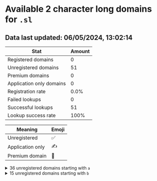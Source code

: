 # Available 2 character long domains for `.sl`

## Data last updated: 06/05/2024, 13:02:14

|Stat|Amount|
|--|--|
|Registered domains|0|
|Unregistered domains|51|
|Premium domains|0|
|Application only domains|0|
|Registration rate|0.0%|
|Failed lookups|0|
|Successful lookups|51|
|Lookup success rate|100%|


|Meaning|Emoji|
|--|--|
|Unregistered|:white_check_mark:|
|Application only|:writing_hand:|
|Premium domain|:gem:|

<details>
<summary>36 unregistered domains starting with <bold><code>a</code></bold></summary>

|Type|Domain|
|--|--|
|:white_check_mark:|`a0.sl`|
|:white_check_mark:|`a1.sl`|
|:white_check_mark:|`a2.sl`|
|:white_check_mark:|`a3.sl`|
|:white_check_mark:|`a4.sl`|
|:white_check_mark:|`a5.sl`|
|:white_check_mark:|`a6.sl`|
|:white_check_mark:|`a7.sl`|
|:white_check_mark:|`a8.sl`|
|:white_check_mark:|`a9.sl`|
|:white_check_mark:|`aa.sl`|
|:white_check_mark:|`ab.sl`|
|:white_check_mark:|`ac.sl`|
|:white_check_mark:|`ad.sl`|
|:white_check_mark:|`ae.sl`|
|:white_check_mark:|`af.sl`|
|:white_check_mark:|`ag.sl`|
|:white_check_mark:|`ah.sl`|
|:white_check_mark:|`ai.sl`|
|:white_check_mark:|`aj.sl`|
|:white_check_mark:|`ak.sl`|
|:white_check_mark:|`al.sl`|
|:white_check_mark:|`am.sl`|
|:white_check_mark:|`an.sl`|
|:white_check_mark:|`ao.sl`|
|:white_check_mark:|`ap.sl`|
|:white_check_mark:|`aq.sl`|
|:white_check_mark:|`ar.sl`|
|:white_check_mark:|`as.sl`|
|:white_check_mark:|`at.sl`|
|:white_check_mark:|`au.sl`|
|:white_check_mark:|`av.sl`|
|:white_check_mark:|`aw.sl`|
|:white_check_mark:|`ax.sl`|
|:white_check_mark:|`ay.sl`|
|:white_check_mark:|`az.sl`|
</details>
<details>
<summary>15 unregistered domains starting with <bold><code>b</code></bold></summary>

|Type|Domain|
|--|--|
|:white_check_mark:|`ba.sl`|
|:white_check_mark:|`bb.sl`|
|:white_check_mark:|`bc.sl`|
|:white_check_mark:|`bd.sl`|
|:white_check_mark:|`be.sl`|
|:white_check_mark:|`bf.sl`|
|:white_check_mark:|`bg.sl`|
|:white_check_mark:|`bh.sl`|
|:white_check_mark:|`bi.sl`|
|:white_check_mark:|`bj.sl`|
|:white_check_mark:|`bk.sl`|
|:white_check_mark:|`bl.sl`|
|:white_check_mark:|`bm.sl`|
|:white_check_mark:|`bn.sl`|
|:white_check_mark:|`bo.sl`|
</details>